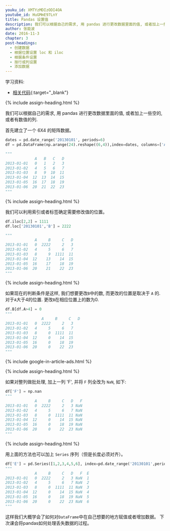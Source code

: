 ```yaml
---
youku_id: XMTYzMDIzODI4OA
youtube_id: HuGMmE97LnY
title: Pandas 设置值
description: 我们可以根据自己的需求, 用 pandas 进行更改数据里面的值, 或者加上一些空的,或者有数值的列.
author: 张能波
date: 2016-11-3
chapter: 3
post-headings:
  - 创建数据
  - 根据位置设置 loc 和 iloc
  - 根据条件设置
  - 按行或列设置
  - 添加数据
---
```



学习资料:
  * [相关代码](https://github.com/MorvanZhou/tutorials/blob/master/numpy%26pandas/13_set_value.py){:target="_blank"}

{% include assign-heading.html %}

我们可以根据自己的需求, 用 pandas 进行更改数据里面的值, 或者加上一些空的,或者有数值的列.

首先建立了一个 6X4 的矩阵数据。

```python
dates = pd.date_range('20130101', periods=6)
df = pd.DataFrame(np.arange(24).reshape((6,4)),index=dates, columns=['A','B','C','D'])

"""
             A   B   C   D
2013-01-01   0   1   2   3
2013-01-02   4   5   6   7
2013-01-03   8   9  10  11
2013-01-04  12  13  14  15
2013-01-05  16  17  18  19
2013-01-06  20  21  22  23
"""
```

{% include assign-heading.html %}

我们可以利用索引或者标签确定需要修改值的位置。

```python
df.iloc[2,2] = 1111
df.loc['20130101','B'] = 2222

"""
             A     B     C   D
2013-01-01   0  2222     2   3
2013-01-02   4     5     6   7
2013-01-03   8     9  1111  11
2013-01-04  12    13    14  15
2013-01-05  16    17    18  19
2013-01-06  20    21    22  23
"""
```

{% include assign-heading.html %}

如果现在的判断条件是这样, 我们想要更改`B`中的数, 而更改的位置是取决于 `A` 的. 对于`A`大于4的位置. 更改`B`在相应位置上的数为0.

```python
df.B[df.A>4] = 0
"""
                A     B     C   D
2013-01-01   0  2222     2   3
2013-01-02   4     5     6   7
2013-01-03   8     0  1111  11
2013-01-04  12     0    14  15
2013-01-05  16     0    18  19
2013-01-06  20     0    22  23 
"""
```

{% include google-in-article-ads.html %}

{% include assign-heading.html %}

如果对整列做批处理, 加上一列 'F', 并将 `F` 列全改为 `NaN`, 如下:

```python
df['F'] = np.nan
"""
             A     B     C   D   F
2013-01-01   0  2222     2   3 NaN
2013-01-02   4     5     6   7 NaN
2013-01-03   8     0  1111  11 NaN
2013-01-04  12     0    14  15 NaN
2013-01-05  16     0    18  19 NaN
2013-01-06  20     0    22  23 NaN
"""
```

{% include assign-heading.html %}

用上面的方法也可以加上 `Series` 序列（但是长度必须对齐）。

```python
df['E'] = pd.Series([1,2,3,4,5,6], index=pd.date_range('20130101',periods=6)) 
"""
             A     B     C   D   F  E
2013-01-01   0  2222     2   3 NaN  1
2013-01-02   4     5     6   7 NaN  2
2013-01-03   8     0  1111  11 NaN  3
2013-01-04  12     0    14  15 NaN  4
2013-01-05  16     0    18  19 NaN  5
2013-01-06  20     0    22  23 NaN  6
"""
```

这样我们大概学会了如何对`DataFrame`中在自己想要的地方赋值或者增加数据。
下次课会将pandas如何处理丢失数据的过程。